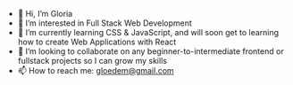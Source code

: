 - 👋 Hi, I’m Gloria
- 👀 I’m interested in Full Stack Web Development
- 🌱 I’m currently learning CSS & JavaScript, and will soon get to learning how to create Web Applications with React
- 💞️ I’m looking to collaborate on any beginner-to-intermediate frontend or fullstack projects so I can grow my skills
- 📫 How to reach me: gloedem@gmail.com

<!---
gloe2019/gloe2019 is a ✨ special ✨ repository because its `README.md` (this file) appears on your GitHub profile.
You can click the Preview link to take a look at your changes.
--->
